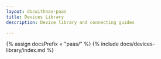 ```yaml
---
layout: docwithnav-paas
title: Devices Library
description: Device library and connecting guides

---
```


{% assign docsPrefix = "paas/" %}
{% include docs/devices-library/index.md %}

